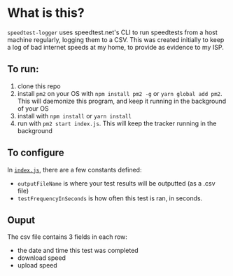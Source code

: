 # What is this?
`speedtest-logger` uses speedtest.net's CLI to run speedtests from a host machine regularly, logging them to a CSV.  This was created initially to keep a log of bad internet speeds at my home, to provide as evidence to my ISP.

## To run:
1. clone this repo
1. install `pm2` on your OS with `npm install pm2 -g` or `yarn global add pm2`.  This will daemonize this program, and keep it running in the background of your OS
1. install with `npm install` or `yarn install`
1. run with `pm2 start index.js`.  This will keep the tracker running in the background

## To configure
In [`index.js`](/index.js), there are a few constants defined:
  - `outputFileName` is where your test results will be outputted (as a .csv file)
  - `testFrequencyInSeconds` is how often this test is ran, in seconds.

## Ouput
The csv file contains 3 fields in each row:
- the date and time this test was completed
- download speed
- upload speed